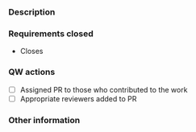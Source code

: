 ### Description

<!-- Add a description of the functionality built here. -->

### Requirements closed

- Closes <!-- add the qw-requirement link here, like #4 (one link per line) -->

### QW actions

- [ ] Assigned PR to those who contributed to the work
- [ ] Appropriate reviewers added to PR

### Other information

<!-- Ignored by qw, write anything you want here -->

